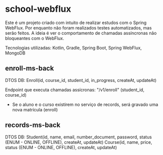 # school-webflux
Este é um projeto criado com intuito de realizar estudos com o Spring WebFlux.
Por enquanto não foram realizados testes automatizados, mas serão feitos.
A ideia é ver o comportamento de chamadas assíncronas não bloqueantes com o WebFlux.

Tecnologias utilizadas:
Kotlin, Gradle, Spring Boot, Spring WebFlux, MongoDB

## enroll-ms-back
DTOS DB:
Enroll(id, course_id, student_id, in_progress, createAt, updateAt)

Endpoint que executa chamadas assícronas:
"/v1/enroll" (student_id, course_id)
- Se o aluno e o curso existirem no serviço de records, será gravado uma nova matrícula (enroll)

## records-ms-back
DTOS DB:
Student(id, name, email, number_document, password, status (ENUM - ONLINE, OFFLINE), createAt, updateAt)
Course(id, name, price, status (ENUM - ONLINE, OFFLINE), createAt, updateAt)

